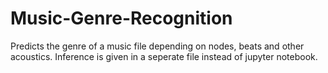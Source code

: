 # Music-Genre-Recognition
Predicts the genre of a music file depending on nodes, beats and other acoustics. Inference is given in a seperate file instead of jupyter notebook.

